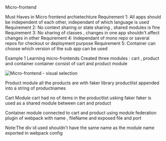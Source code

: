 Micro-frontend

Must Haves in Micro frontend archietechture
Requirement 1: All apps should be independent of each other, independant of which language is used 
Requirement 2: No context sharing or state sharing , shared modules is fine
Requirement 3: No sharing of classes , changes in one app shouldn't affect changes in other
Requirement 4: Independant of mono repo or saveral repos for checkout or deployment purpose
Requirement 5: Container can choose which version of the sub app can be used 

Example 1
Learning micro-frontends
Created three modules : cart , product and container
container consist of cart and product module

![Micro-frontend - visual selection](https://github.com/user-attachments/assets/4af4de32-1fca-4989-aeb8-1e646120c8d8)

Product module
all the products are with faker library
productlist appended into a string of productnames

Cart Module
cart had no of items in the productlist usking faker
faker is used as a shared module between cart and product

Container module 
connected to cart and product using module federation plugin of webpack with name , fileName and exposed file and port

Note:The div id used shouldn't have the same name as the module name exported in webpack config
